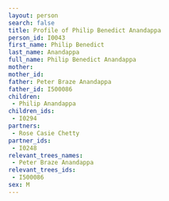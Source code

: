 ```yaml
---
layout: person
search: false
title: Profile of Philip Benedict Anandappa
person_id: I0043
first_name: Philip Benedict
last_name: Anandappa
full_name: Philip Benedict Anandappa
mother: 
mother_id: 
father: Peter Braze Anandappa
father_id: I500086
children:
 - Philip Anandappa
children_ids:
 - I0294
partners:
 - Rose Casie Chetty
partner_ids:
 - I0248
relevant_trees_names:
 - Peter Braze Anandappa
relevant_trees_ids:
 - I500086
sex: M
---
```


